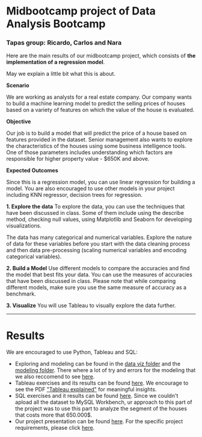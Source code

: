 # Midbootcamp project of Data Analysis Bootcamp
### Tapas group: Ricardo, Carlos and Nara

Here are the main results of our midbootcamp project, which consists of **the implementation of a regression model**.

May we explain a little bit what this is about. 

**Scenario**

We are working as analysts for a real estate company. Our company wants to build a machine learning model to predict the selling prices of houses based on a variety of features on which the value of the house is evaluated.

**Objective**

Our job is to build a model that will predict the price of a house based on features provided in the dataset. Senior management also wants to explore the characteristics of the houses using some business intelligence tools. One of those parameters includes understanding which factors are responsible for higher property value - $650K and above.

**Expected Outcomes**

Since this is a regression model, you can use linear regression for building a model. You are also encouraged to use other models in your project including KNN regressor, decision trees for regression.

**1. Explore the data**
To explore the data, you can use the techniques that have been discussed in class. Some of them include using the describe method, checking null values, using Matplotlib and Seaborn for developing visualizations.

The data has many categorical and numerical variables. Explore the nature of data for these variables before you start with the data cleaning process and then data pre-processing (scaling numerical variables and encoding categorical variables).

**2. Build a Model**
Use different models to compare the accuracies and find the model that best fits your data. You can use the measures of accuracies that have been discussed in class. Please note that while comparing different models, make sure you use the same measure of accuracy as a benchmark.

**3. Visualize**
You will use Tableau to visually explore the data further.

***
# Results
We are encouraged to use Python, Tableau and SQL: 

- Exploring and modeling can be found in the [data viz folder](https://github.com/ainaraguerraf/Mid-project-tapas/tree/main/%F0%9F%96%BC%EF%B8%8F%20Other-data-viz) and the [modeling folder](https://github.com/ainaraguerraf/Mid-project-tapas/tree/main/%F0%9F%A4%96%20Model). There where a lot of try and errors for the modeling that we also reccomend to see [here](https://github.com/ainaraguerraf/Mid-project-tapas/tree/main/%F0%9F%91%B7%F0%9F%8F%BB%E2%80%8D%E2%99%80%EF%B8%8FTry-and-errors-folder-for-modeling).
- Tableau exercises and its results can be found [here](https://github.com/ainaraguerraf/Mid-project-tapas/tree/main/%F0%9F%93%B6%20Tableau). We encourage to see the PDF ["Tableau explained"](https://github.com/ainaraguerraf/Mid-project-tapas/blob/main/%F0%9F%93%B6%20Tableau/Tableau%20Explained.pdf) for meaningful insights.
- SQL exercises and it results can be found [here](https://github.com/ainaraguerraf/Mid-project-tapas/tree/main/%F0%9F%94%8D%20SQL). Since we couldn't apload all the dataset to MySQL Workbench, ur approach to this part of the project was to use this part to analyze the segment of the houses that costs more that 650.000$. 
- Our project presentation can be found [here](https://slides.com/ainaraguerra/minimal).
For the specific project requirements, please click [here](https://github.com/ainaraguerraf/Mid-project-tapas/tree/main/%E2%9D%93Project-requirements). 
